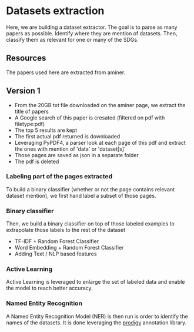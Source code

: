 # Datasets extraction
Here, we are building a dataset extractor. The goal is to parse as many papers as possible. Identify where they are mention of datasets. Then, classify them as relevant for one or many of the SDGs. 

## Resources

The papers used here are extracted from aminer.

## Version 1

- From the 20GB txt file downloaded on the aminer page, we extract the title of papers
- A Google search of this paper is cresated (filtered on pdf with filetype:pdf)
- The top 5 results are kept
- The first actual pdf returned is downloaded
- Leveraging PyPDF4, a parser look at each page of this pdf and extract the ones with mention of 'data' or 'dataset[s]'
- Those pages are saved as json in a separate folder 
- The pdf is deleted

### Labeling part of the pages extracted

To build a binary classifier (whether or not the page contains relevant dataset mention), we first hand label a subset of those pages.

### Binary classifier

Then, we build a binary classifier on top of those labeled examples to extrapolate those labels to the rest of the dataset
- TF-IDF + Random Forest Classifier
- Word Embedding + Random Forest Classifier
- Adding Text / NLP based features

### Active Learning

Active Learning is leveraged to enlarge the set of labeled data and enable the model to reach better accuracy.

### Named Entity Recognition

A Named Entity Recognition Model (NER) is then run is order to identify the names of the datasets. It is done leveraging the [prodigy](https://prodi.gy/) annotation library.
 

